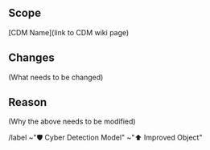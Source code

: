 ## Scope

[CDM Name](link to CDM wiki page)

## Changes

(What needs to be changed)

## Reason

(Why the above needs to be modified)

/label ~"🛡️ Cyber Detection Model" ~"⬆️ Improved Object"
